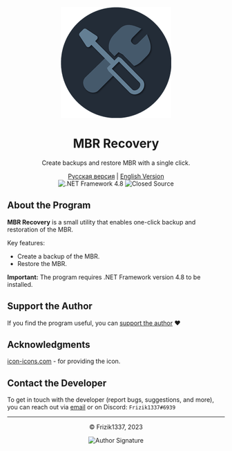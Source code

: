 <div align="center">
  <img src="https://raw.githubusercontent.com/frizik1337/MBR-Recovery/main/img/MBR%20Recovery.png" alt="MBR Recovery">
  <h1>MBR Recovery</h1>
  <p>Create backups and restore MBR with a single click.</p>
</div>

<div align="center">
  <a href="README.ru.md">Русская версия</a> | <a href="README.md">English Version</a>
</div>

<div align="center">
  <img src="https://img.shields.io/badge/.NET%20Framework-4.8-brightgreen" alt=".NET Framework 4.8">
  <img src="https://img.shields.io/badge/Code%20Status-Closed-brightred" alt="Closed Source">
</div>

## About the Program

**MBR Recovery** is a small utility that enables one-click backup and restoration of the MBR.

Key features:
- Create a backup of the MBR.
- Restore the MBR.

**Important:** The program requires .NET Framework version 4.8 to be installed.

## Support the Author

If you find the program useful, you can [support the author](https://www.donationalerts.com/r/frizik1337d) ❤️

## Acknowledgments

[icon-icons.com](https://icon-icons.com/ru/%D0%B7%D0%BD%D0%B0%D1%87%D0%BE%D0%BA/%D0%BE%D1%84%D0%B8%D1%81-%D1%80%D0%B5%D0%BC%D0%BE%D0%BD%D1%82-%D0%B8%D0%BD%D1%81%D1%82%D1%80%D1%83%D0%BC%D0%B5%D0%BD%D1%82-%D0%BE%D1%82%D0%B2%D0%B5%D1%80%D1%82%D0%BA%D0%B8-%D0%B8%D0%BD%D1%81%D1%82%D1%80%D1%83%D0%BC%D0%B5%D0%BD%D1%82%D1%8B-%D0%B3%D0%B0%D0%B5%D1%87%D0%BD%D1%8B%D0%B9-%D0%BA%D0%BB%D1%8E%D1%87/107766) - for providing the icon.

## Contact the Developer

To get in touch with the developer (report bugs, suggestions, and more), you can reach out via [email](mailto:frizikcreate@gmail.com) or on Discord: `Frizik1337#6939`

<div align="center">
  <hr>
  <p>&copy; Frizik1337, 2023</p>
  <img src="https://github.com/frizik1337/MBR-Recovery/assets/124034286/557e1e31-38ca-4a4d-b928-64b0c71bc822" alt="Author Signature">
</div>
